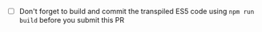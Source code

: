 * [ ] Don't forget to build and commit the transpiled ES5 code using `npm run build` before you submit this PR
